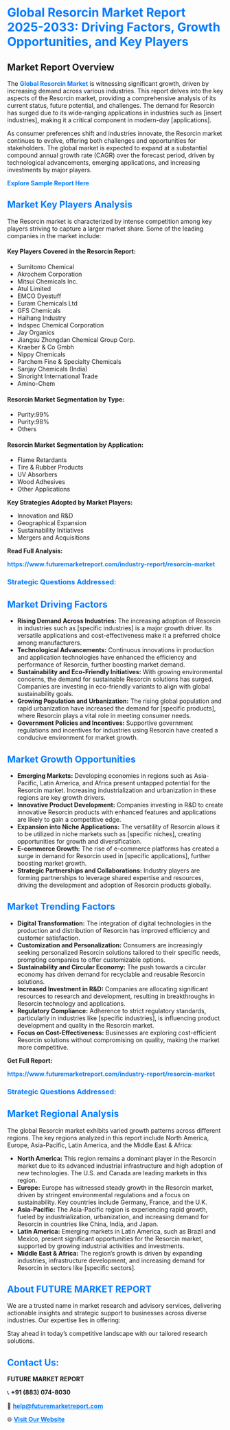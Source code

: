 <h1 style="color: #007BFF;">Global Resorcin Market Report 2025-2033: Driving Factors, Growth Opportunities, and Key Players</h1>

<section id="overview">
<h2>Market Report Overview</h2>
<p>The <a href="https://www.futuremarketreport.com/industry-report/resorcin-market" style="color: #007BFF; text-decoration: none;"><strong>Global Resorcin Market</strong></a> is witnessing significant growth, driven by increasing demand across various industries. This report delves into the key aspects of the Resorcin market, providing a comprehensive analysis of its current status, future potential, and challenges. The demand for Resorcin has surged due to its wide-ranging applications in industries such as [insert industries], making it a critical component in modern-day [applications].</p>
<p>As consumer preferences shift and industries innovate, the Resorcin market continues to evolve, offering both challenges and opportunities for stakeholders. The global market is expected to expand at a substantial compound annual growth rate (CAGR) over the forecast period, driven by technological advancements, emerging applications, and increasing investments by major players.</p>
</section>

<section id="overview">
<p><a href="https://www.futuremarketreport.com/request-sample/reportId=98256" style="color: #007BFF; text-decoration: none;"><strong>Explore Sample Report Here</strong></a></p>
</section>

<section id="key-players">
<h2 style="color: #007BFF;">Market Key Players Analysis</h2>
<p>The Resorcin market is characterized by intense competition among key players striving to capture a larger market share. Some of the leading companies in the market include:</p>
<h4>Key Players Covered in the Resorcin Report:</h4>
<ul><li>Sumitomo Chemical</li><li>Akrochem Corporation</li><li>Mitsui Chemicals Inc.</li><li>Atul Limited</li><li>EMCO Dyestuff</li><li>Euram Chemicals Ltd</li><li>GFS Chemicals</li><li>Haihang Industry</li><li>Indspec Chemical Corporation</li><li>Jay Organics</li><li>Jiangsu Zhongdan Chemical Group Corp.</li><li>Kraeber &amp; Co Gmbh</li><li>Nippy Chemicals</li><li>Parchem Fine &amp; Specialty Chemicals</li><li>Sanjay Chemicals (India)</li><li>Sinoright International Trade</li><li>Amino-Chem</li></ul>
<h4>Resorcin Market Segmentation by Type:</h4>
<ul><li>Purity:99%</li><li>Purity:98%</li><li>Others</li></ul>

<h4>Resorcin Market Segmentation by Application:</h4>
<ul><li>Flame Retardants</li><li>Tire &amp; Rubber Products</li><li>UV Absorbers</li><li>Wood Adhesives</li><li>Other Applications</li></ul>
<p><strong>Key Strategies Adopted by Market Players:</strong></p>
<ul>
<li>Innovation and R&D</li>
<li>Geographical Expansion</li>
<li>Sustainability Initiatives</li>
<li>Mergers and Acquisitions</li>
</ul>
</section>

<section>
<p><strong>Read Full Analysis: </strong></p><a href="https://www.futuremarketreport.com/industry-report/resorcin-market" style="color: #007BFF; text-decoration: none;"><strong>https://www.futuremarketreport.com/industry-report/resorcin-market</strong></a>
<h3 style="color: #007BFF;">Strategic Questions Addressed:</h3>
</section>

<section id="driving-factors">
<h2 style="color: #007BFF;">Market Driving Factors</h2>
<ul>
<li><strong>Rising Demand Across Industries:</strong> The increasing adoption of Resorcin in industries such as [specific industries] is a major growth driver. Its versatile applications and cost-effectiveness make it a preferred choice among manufacturers.</li>
<li><strong>Technological Advancements:</strong> Continuous innovations in production and application technologies have enhanced the efficiency and performance of Resorcin, further boosting market demand.</li>
<li><strong>Sustainability and Eco-Friendly Initiatives:</strong> With growing environmental concerns, the demand for sustainable Resorcin solutions has surged. Companies are investing in eco-friendly variants to align with global sustainability goals.</li>
<li><strong>Growing Population and Urbanization:</strong> The rising global population and rapid urbanization have increased the demand for [specific products], where Resorcin plays a vital role in meeting consumer needs.</li>
<li><strong>Government Policies and Incentives:</strong> Supportive government regulations and incentives for industries using Resorcin have created a conducive environment for market growth.</li>
</ul>
</section>

<section id="growth-opportunities">
<h2 style="color: #007BFF;">Market Growth Opportunities</h2>
<ul>
<li><strong>Emerging Markets:</strong> Developing economies in regions such as Asia-Pacific, Latin America, and Africa present untapped potential for the Resorcin market. Increasing industrialization and urbanization in these regions are key growth drivers.</li>
<li><strong>Innovative Product Development:</strong> Companies investing in R&D to create innovative Resorcin products with enhanced features and applications are likely to gain a competitive edge.</li>
<li><strong>Expansion into Niche Applications:</strong> The versatility of Resorcin allows it to be utilized in niche markets such as [specific niches], creating opportunities for growth and diversification.</li>
<li><strong>E-commerce Growth:</strong> The rise of e-commerce platforms has created a surge in demand for Resorcin used in [specific applications], further boosting market growth.</li>
<li><strong>Strategic Partnerships and Collaborations:</strong> Industry players are forming partnerships to leverage shared expertise and resources, driving the development and adoption of Resorcin products globally.</li>
</ul>
</section>

<section id="trending-factors">
<h2 style="color: #007BFF;">Market Trending Factors</h2>
<ul>
<li><strong>Digital Transformation:</strong> The integration of digital technologies in the production and distribution of Resorcin has improved efficiency and customer satisfaction.</li>
<li><strong>Customization and Personalization:</strong> Consumers are increasingly seeking personalized Resorcin solutions tailored to their specific needs, prompting companies to offer customizable options.</li>
<li><strong>Sustainability and Circular Economy:</strong> The push towards a circular economy has driven demand for recyclable and reusable Resorcin solutions.</li>
<li><strong>Increased Investment in R&D:</strong> Companies are allocating significant resources to research and development, resulting in breakthroughs in Resorcin technology and applications.</li>
<li><strong>Regulatory Compliance:</strong> Adherence to strict regulatory standards, particularly in industries like [specific industries], is influencing product development and quality in the Resorcin market.</li>
<li><strong>Focus on Cost-Effectiveness:</strong> Businesses are exploring cost-efficient Resorcin solutions without compromising on quality, making the market more competitive.</li>
</ul>
</section>

<section>
<p><strong>Get Full Report: </strong></p><a href="https://www.futuremarketreport.com/industry-report/resorcin-market" style="color: #007BFF; text-decoration: none;"><strong>https://www.futuremarketreport.com/industry-report/resorcin-market</strong></a>
<h3 style="color: #007BFF;">Strategic Questions Addressed:</h3>
</section>


<section id="regional-analysis">
<h2 style="color: #007BFF;">Market Regional Analysis</h2>
<p>The global Resorcin market exhibits varied growth patterns across different regions. The key regions analyzed in this report include North America, Europe, Asia-Pacific, Latin America, and the Middle East & Africa:</p>
<ul>
<li><strong>North America:</strong> This region remains a dominant player in the Resorcin market due to its advanced industrial infrastructure and high adoption of new technologies. The U.S. and Canada are leading markets in this region.</li>
<li><strong>Europe:</strong> Europe has witnessed steady growth in the Resorcin market, driven by stringent environmental regulations and a focus on sustainability. Key countries include Germany, France, and the U.K.</li>
<li><strong>Asia-Pacific:</strong> The Asia-Pacific region is experiencing rapid growth, fueled by industrialization, urbanization, and increasing demand for Resorcin in countries like China, India, and Japan.</li>
<li><strong>Latin America:</strong> Emerging markets in Latin America, such as Brazil and Mexico, present significant opportunities for the Resorcin market, supported by growing industrial activities and investments.</li>
<li><strong>Middle East & Africa:</strong> The region’s growth is driven by expanding industries, infrastructure development, and increasing demand for Resorcin in sectors like [specific sectors].</li>
</ul>
</section>

<footer>
<h2 style="color: #007BFF;">About FUTURE MARKET REPORT</h2>
<p>We are a trusted name in market research and advisory services, delivering actionable insights and strategic support to businesses across diverse industries. Our expertise lies in offering:</p>

<p>Stay ahead in today’s competitive landscape with our tailored research solutions.</p>

<h2 style="color: #007BFF;">Contact Us:</h2>
<p><strong>FUTURE MARKET REPORT</strong></p>
<p>📞 <strong>+91 (883) 074-8030</strong></p>
<p>📧 <strong><a href="mailto:help@futuremarketreport.com" style="color: #007BFF;">help@futuremarketreport.com</a></strong></p>
<p>🌐 <strong><a href="https://www.futuremarketreport.com/" style="color: #007BFF;">Visit Our Website</a></strong></p>
</footer>
